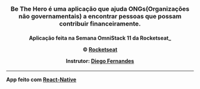 </h1>

<h3 align="center">

Be The Hero é uma aplicação que ajuda ONGs(Organizações não governamentais) a encontrar pessoas que possam contribuir financeiramente.

</h3>
<h4 align="center">

Aplicação feita na **Semana OmniStack 11** da **Rocketseat**_

© [Rocketseat](https://rocketseat.com.br/)

Instrutor: [Diego Fernandes](https://github.com/diego3g)
</h4>

---

**App feito com [React-Native](https://reactnative.dev/)**
